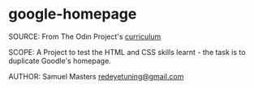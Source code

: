 # google-homepage

SOURCE: 
From The Odin Project's [curriculum](http://www.theodinproject.com/courses/web-development-101/lessons/html-css)

SCOPE: 
A Project to test the HTML and CSS skills learnt - the task is to duplicate Goodle's homepage.

AUTHOR:
Samuel Masters	redeyetuning@gmail.com

